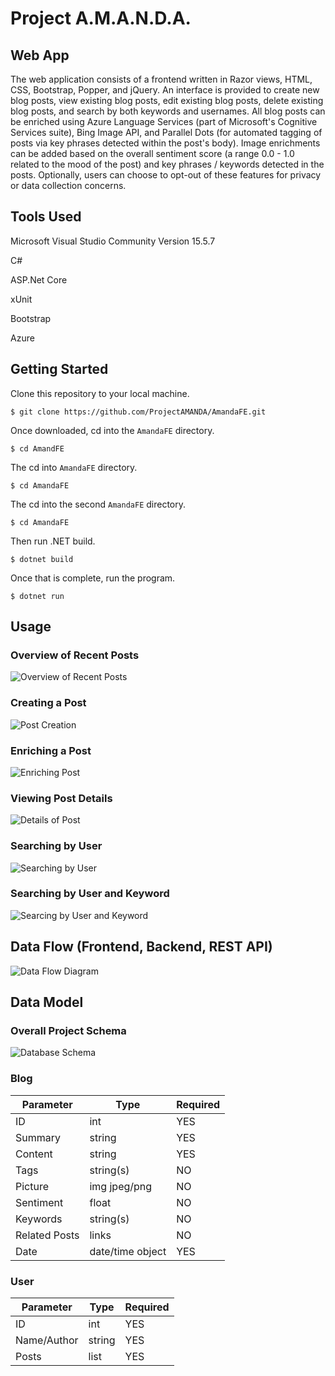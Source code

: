 # Project A.M.A.N.D.A.

## Web App

The web application consists of a frontend written in Razor views, HTML, CSS,
Bootstrap, Popper, and jQuery. An interface is provided to create new blog
posts, view existing blog posts, edit existing blog posts, delete existing
blog posts, and search by both keywords and usernames. All blog posts can be
enriched using Azure Language Services (part of Microsoft's Cognitive Services
suite), Bing Image API, and Parallel Dots (for automated tagging of posts via
key phrases detected within the post's body). Image enrichments can be added
based on the overall sentiment score (a range 0.0 - 1.0 related to the mood
of the post) and key phrases / keywords detected in the posts. Optionally, users
can choose to opt-out of these features for privacy or data collection concerns.

## Tools Used
Microsoft Visual Studio Community Version 15.5.7

C#

ASP.Net Core

xUnit

Bootstrap

Azure

## Getting Started

Clone this repository to your local machine.
```
$ git clone https://github.com/ProjectAMANDA/AmandaFE.git
```
Once downloaded, cd into the ```AmandaFE``` directory.
```
$ cd AmandFE
```
The cd into ```AmandaFE``` directory.
```
$ cd AmandaFE
```
The cd into the second ```AmandaFE``` directory.
```
$ cd AmandaFE
```
Then run .NET build.
```
$ dotnet build
```
Once that is complete, run the program.
```
$ dotnet run
```

## Usage

### Overview of Recent Posts
![Overview of Recent Posts](/assets/overview.png)

### Creating a Post
![Post Creation](/assets/create.png)

### Enriching a Post
![Enriching Post](/assets/enrich.png)

### Viewing Post Details
![Details of Post](/assets/details.png)

### Searching by User
![Searching by User](/assets/user.png)

### Searching by User and Keyword
![Searcing by User and Keyword](/assets/user_keyword.png)

## Data Flow (Frontend, Backend, REST API)

![Data Flow Diagram](/assets/Flowchart.png)

## Data Model

### Overall Project Schema

![Database Schema](/assets/ERD.png)

### Blog

| Parameter | Type | Required |
| --- | --- | --- |
| ID  | int | YES |
| Summary | string | YES |
| Content | string | YES |
| Tags | string(s) | NO |
| Picture | img jpeg/png | NO |
| Sentiment | float | NO |
| Keywords | string(s) | NO |
| Related Posts | links | NO |
| Date | date/time object | YES |


### User

| Parameter | Type | Required |
| --- | --- | --- |
| ID  | int | YES |
| Name/Author | string | YES |
| Posts | list | YES |

